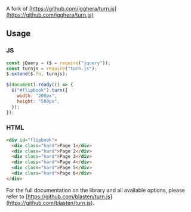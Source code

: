 A fork of [https://github.com/igghera/turn.js](https://github.com/igghera/turn.js)

## Usage

### JS

```js
const jQuery = ($ = require("jquery"));
const turnjs = require("turn.js");
$.extend($.fn, turnjs);

$(document).ready(() => {
  $("#flipbook").turn({
    width: "200px",
    height: "500px",
  });
});
```

### HTML

```html
<div id="flipbook">
  <div class="hard">Page 1</div>
  <div class="hard">Page 2</div>
  <div class="hard">Page 3</div>
  <div class="hard">Page 4</div>
  <div class="hard">Page 5</div>
  <div class="hard">Page 6</div>
</div>
```

For the full documentation on the library and all available options, please
refer to [https://github.com/blasten/turn.js](https://github.com/blasten/turn.js).
